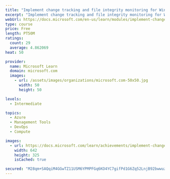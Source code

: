 ```yaml
---
title: "Implement change tracking and file integrity monitoring for Windows IaaS VMs"
excerpt: "Implement change tracking and file integrity monitoring for Windows IaaS VMs"
webUrl: https://docs.microsoft.com/en-us/learn/modules/implement-change-tracking-file-integrity-monitoring/
type: course
price: Free
length: PT50M
ratings:
  count: 29
  average: 4.862069
heat: 50

provider:
  name: Microsoft Learn
  domain: microsoft.com
  images:
    - url: /assets/images/organizations/microsoft.com-50x50.jpg
      width: 50
      height: 50

levels:
  - Intermediate

topics:
  - Azure
  - Management Tools
  - DevOps
  - Compute

images:
  - url: https://docs.microsoft.com/learn/achievements/implement-change-tracking-and-file-integrity-monitoring-for-windows-iaas-vms-social.png
    width: 642
    height: 325
    isCached: true

secured: "M28qm+SAQqiM4GGwTZ11USM6YPMPFGq6KO4YC7gifPd1G6Zq52LnjB92bwwuzmF+RoKNpjNLtaRlaKgOuKjnI2VxQUtv2xoaFZYe8Jc4T1JuKEqYevR7dmO3OM093wYN9z8ZSlFxdJMHvAREUHY77nHT/i81FLYsL6SW8zyiP+Wl1vlM6xiWwBW1t5aGW0Q0YLNmLhqkJZyeeEpZuXpnWgkgwHAinOHuVcEdPsXtAt1J5+HoBuxAD0zc1OOYmtuxXbsZSiKfFt8Bvzl2YEIOpM7VBEbvZCacxFwJy01MrSp8FAhfe4HFPUh9a8peN7hZW4oJsej/O5VNIKciwXh6F05xA6rbxBiWSsUVq7sKucjL9XDPRD38Lrpor7QYk2JyiAGu8Ek8ULzT/IN4vcvWMzr+AYg5dHuWoi2SKP5SeV0=;j5upw8tF+TVlGejDkV0KZw=="
---
```


